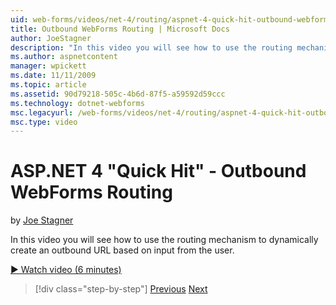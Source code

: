 ```yaml
---
uid: web-forms/videos/net-4/routing/aspnet-4-quick-hit-outbound-webforms-routing
title: Outbound WebForms Routing | Microsoft Docs
author: JoeStagner
description: "In this video you will see how to use the routing mechanism to dynamically create an outbound URL based on input from the user."
ms.author: aspnetcontent
manager: wpickett
ms.date: 11/11/2009
ms.topic: article
ms.assetid: 90d79218-505c-4b6d-87f5-a59592d59ccc
ms.technology: dotnet-webforms
msc.legacyurl: /web-forms/videos/net-4/routing/aspnet-4-quick-hit-outbound-webforms-routing
msc.type: video
---
```

ASP.NET 4 "Quick Hit" - Outbound WebForms Routing
====================
by [Joe Stagner](https://github.com/JoeStagner)

In this video you will see how to use the routing mechanism to dynamically create an outbound URL based on input from the user. 

[&#9654; Watch video (6 minutes)](https://channel9.msdn.com/Blogs/ASP-NET-Site-Videos/aspnet-4-quick-hit-outbound-webforms-routing)

> [!div class="step-by-step"]
> [Previous](aspnet-4-quick-hit-declarative-webforms-routing.md)
> [Next](how-do-i-use-routing-with-aspnet-web-forms.md)
